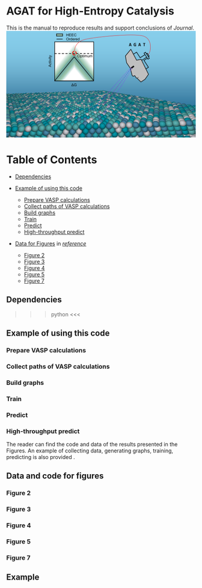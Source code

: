 # **AGAT for High-Entropy Catalysis**
This is the manual to reproduce  results and support conclusions of *Journal*.
![Graphical-abstract](https://github.com/jzhang-github/AGAT/blob/main/AGAT_CATA/files/Graphical%20abstract%20-%20github.tif)

# Table of Contents
- [Dependencies](#dependencies)  
- [Example of using this code](#example-of-using-this-code)   
  - [Prepare VASP calculations](#prepare-VASP-calculations)  
  - [Collect paths of VASP calculations](#collect-paths-of-VASP-calculations)  
  - [Build graphs](#build-graphs)  
  - [Train](#train)  
  - [Predict](#predict)  
  - [High-throughput predict](#high-throughput-predict)  

- [Data for Figures](#data-and-code-for-figures) in *[reference](url)*
  - [Figure 2](#figure-2)
  - [Figure 3](#figure-3)
  - [Figure 4](#figure-4)
  - [Figure 5](#figure-5)
  - [Figure 7](#figure-7)

## Dependencies
>>> python <<<
## Example of using this code
### Prepare VASP calculations
### Collect paths of VASP calculations
### Build graphs
### Train
### Predict
### High-throughput predict

The reader can find the code and data of the results presented in the Figures. An example of collecting data, generating graphs, training, predicting is also provided
.
## Data and code for figures
### Figure 2
### Figure 3
### Figure 4
### Figure 5
### Figure 7

## Example

